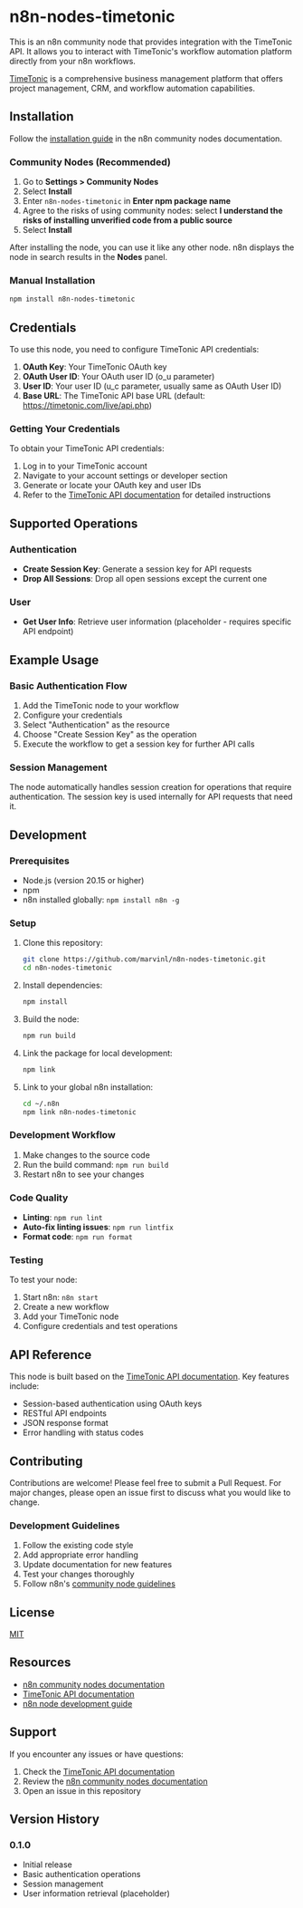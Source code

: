 # n8n-nodes-timetonic

This is an n8n community node that provides integration with the TimeTonic API. It allows you to interact with TimeTonic's workflow automation platform directly from your n8n workflows.

[TimeTonic](https://timetonic.com/) is a comprehensive business management platform that offers project management, CRM, and workflow automation capabilities.

## Installation

Follow the [installation guide](https://docs.n8n.io/integrations/community-nodes/installation/) in the n8n community nodes documentation.

### Community Nodes (Recommended)

1. Go to **Settings > Community Nodes**
2. Select **Install**
3. Enter `n8n-nodes-timetonic` in **Enter npm package name**
4. Agree to the risks of using community nodes: select **I understand the risks of installing unverified code from a public source**
5. Select **Install**

After installing the node, you can use it like any other node. n8n displays the node in search results in the **Nodes** panel.

### Manual Installation

```bash
npm install n8n-nodes-timetonic
```

## Credentials

To use this node, you need to configure TimeTonic API credentials:

1. **OAuth Key**: Your TimeTonic OAuth key
2. **OAuth User ID**: Your OAuth user ID (o_u parameter)
3. **User ID**: Your user ID (u_c parameter, usually same as OAuth User ID)
4. **Base URL**: The TimeTonic API base URL (default: https://timetonic.com/live/api.php)

### Getting Your Credentials

To obtain your TimeTonic API credentials:

1. Log in to your TimeTonic account
2. Navigate to your account settings or developer section
3. Generate or locate your OAuth key and user IDs
4. Refer to the [TimeTonic API documentation](https://timetonic.com/live/apidoc/) for detailed instructions

## Supported Operations

### Authentication
- **Create Session Key**: Generate a session key for API requests
- **Drop All Sessions**: Drop all open sessions except the current one

### User
- **Get User Info**: Retrieve user information (placeholder - requires specific API endpoint)

## Example Usage

### Basic Authentication Flow

1. Add the TimeTonic node to your workflow
2. Configure your credentials
3. Select "Authentication" as the resource
4. Choose "Create Session Key" as the operation
5. Execute the workflow to get a session key for further API calls

### Session Management

The node automatically handles session creation for operations that require authentication. The session key is used internally for API requests that need it.

## Development

### Prerequisites

- Node.js (version 20.15 or higher)
- npm
- n8n installed globally: `npm install n8n -g`

### Setup

1. Clone this repository:
   ```bash
   git clone https://github.com/marvinl/n8n-nodes-timetonic.git
   cd n8n-nodes-timetonic
   ```

2. Install dependencies:
   ```bash
   npm install
   ```

3. Build the node:
   ```bash
   npm run build
   ```

4. Link the package for local development:
   ```bash
   npm link
   ```

5. Link to your global n8n installation:
   ```bash
   cd ~/.n8n
   npm link n8n-nodes-timetonic
   ```

### Development Workflow

1. Make changes to the source code
2. Run the build command: `npm run build`
3. Restart n8n to see your changes

### Code Quality

- **Linting**: `npm run lint`
- **Auto-fix linting issues**: `npm run lintfix`
- **Format code**: `npm run format`

### Testing

To test your node:

1. Start n8n: `n8n start`
2. Create a new workflow
3. Add your TimeTonic node
4. Configure credentials and test operations

## API Reference

This node is built based on the [TimeTonic API documentation](https://timetonic.com/live/apidoc/). Key features include:

- Session-based authentication using OAuth keys
- RESTful API endpoints
- JSON response format
- Error handling with status codes

## Contributing

Contributions are welcome! Please feel free to submit a Pull Request. For major changes, please open an issue first to discuss what you would like to change.

### Development Guidelines

1. Follow the existing code style
2. Add appropriate error handling
3. Update documentation for new features
4. Test your changes thoroughly
5. Follow n8n's [community node guidelines](https://docs.n8n.io/integrations/community-nodes/build-community-nodes/)

## License

[MIT](LICENSE.md)

## Resources

- [n8n community nodes documentation](https://docs.n8n.io/integrations/community-nodes/)
- [TimeTonic API documentation](https://timetonic.com/live/apidoc/)
- [n8n node development guide](https://docs.n8n.io/integrations/creating-nodes/overview/)

## Support

If you encounter any issues or have questions:

1. Check the [TimeTonic API documentation](https://timetonic.com/live/apidoc/)
2. Review the [n8n community nodes documentation](https://docs.n8n.io/integrations/community-nodes/)
3. Open an issue in this repository

## Version History

### 0.1.0
- Initial release
- Basic authentication operations
- Session management
- User information retrieval (placeholder)